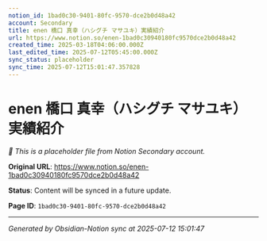 ```yaml
---
notion_id: 1bad0c30-9401-80fc-9570-dce2b0d48a42
account: Secondary
title: enen 橋口 真幸（ハシグチ マサユキ）実績紹介
url: https://www.notion.so/enen-1bad0c30940180fc9570dce2b0d48a42
created_time: 2025-03-18T04:06:00.000Z
last_edited_time: 2025-07-12T05:45:00.000Z
sync_status: placeholder
sync_time: 2025-07-12T15:01:47.357828
---
```


# enen 橋口 真幸（ハシグチ マサユキ）実績紹介

*🔄 This is a placeholder file from Notion Secondary account.*

**Original URL**: https://www.notion.so/enen-1bad0c30940180fc9570dce2b0d48a42

**Status**: Content will be synced in a future update.

**Page ID**: `1bad0c30-9401-80fc-9570-dce2b0d48a42`

---

*Generated by Obsidian-Notion sync at 2025-07-12 15:01:47*
